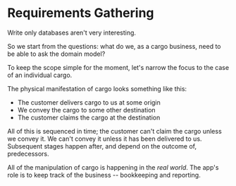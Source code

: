 # Requirements Gathering

Write only databases aren't very interesting.

So we start from the questions: what do we, as a cargo
business, need to be able to ask the domain model?

To keep the scope simple for the moment, let's narrow
the focus to the case of an individual cargo.

The physical manifestation of cargo looks something like this:

* The customer delivers cargo to us at some origin
* We convey the cargo to some other destination
* The customer claims the cargo at the destination

All of this is sequenced in time; the customer can't
claim the cargo unless we convey it.  We can't convey
it unless it has been delivered to us.  Subsequent stages
happen after, and depend on the outcome of, predecessors.

All of the manipulation of cargo is happening in the
_real world_.  The app's role is to keep track of
the business -- bookkeeping and reporting.
  



